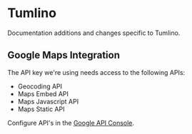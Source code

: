 # Tumlino

Documentation additions and changes specific to Tumlino.

## Google Maps Integration

The API key we're using needs access to the following APIs:

- Geocoding API
- Maps Embed API
- Maps Javascript API
- Maps Static API

Configure API's in the [Google API Console](https://console.developers.google.com/google/maps-apis/overview?authuser=1&project=tumlino&folder=&organizationId=).
